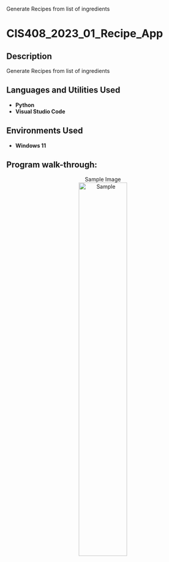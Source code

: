 Generate Recipes from list of ingredients
<h1>CIS408_2023_01_Recipe_App</h1>


<h2>Description</h2>
Generate Recipes from list of ingredients
<br />


<h2>Languages and Utilities Used</h2>

- <b>Python</b> 
- <b>Visual Studio Code</b>

<h2>Environments Used </h2>

- <b>Windows 11</b>

<h2>Program walk-through:</h2>

<p align="center">
Sample Image <br/>
<img src="https://media.istockphoto.com/id/491520707/photo/sample-red-grunge-round-stamp-on-white-background.jpg?s=612x612&w=0&k=20&c=FW80kR5ilPkiJtXZEauGTghNBOgQviVPxAbhLWwnKZk=" height="50%" width="50%" alt="Sample"/>
<br />
<br />


<!--
 ```diff
- text in red
+ text in green
! text in orange
# text in gray
@@ text in purple (and bold)@@
```
--!>
